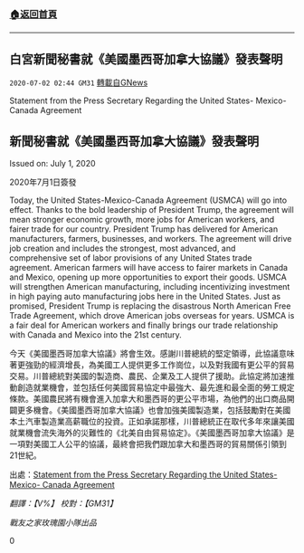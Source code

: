 ###  [:house:返回首頁](https://github.com/ourhimalayas/txt)
---

## 白宮新聞秘書就《美國墨西哥加拿大協議》發表聲明
`2020-07-02 02:44 GM31` [轉載自GNews](https://gnews.org/zh-hant/251757/)

Statement from the Press Secretary Regarding the United States- Mexico- Canada Agreement

## **新聞秘書就《美國墨西哥加拿大協議》發表聲明**

Issued on: July 1, 2020

2020年7月1日簽發

Today, the United States-Mexico-Canada Agreement (USMCA) will go into effect. Thanks to the bold leadership of President Trump, the agreement will mean stronger economic growth, more jobs for American workers, and fairer trade for our country. President Trump has delivered for American manufacturers, farmers, businesses, and workers. The agreement will drive job creation and includes the strongest, most advanced, and comprehensive set of labor provisions of any United States trade agreement. American farmers will have access to fairer markets in Canada and Mexico, opening up more opportunities to export their goods. USMCA will strengthen American manufacturing, including incentivizing investment in high paying auto manufacturing jobs here in the United States. Just as promised, President Trump is replacing the disastrous North American Free Trade Agreement, which drove American jobs overseas for years. USMCA is a fair deal for American workers and finally brings our trade relationship with Canada and Mexico into the 21st century.

今天《美國墨西哥加拿大協議》將會生效。感謝川普總統的堅定領導，此協議意味著更強勁的經濟增長，為美國工人提供更多工作崗位，以及對我國有更公平的貿易交易。川普總統對美國的製造商、農民、企業及工人提供了援助。此協定將加速推動創造就業機會，並包括任何美國貿易協定中最強大、最先進和最全面的勞工規定條款。美國農民將有機會進入加拿大和墨西哥的更公平市場，為他們的出口商品開闢更多機會。《美國墨西哥加拿大協議》也會加強美國製造業，包括鼓勵對在美國本土汽車製造業高薪職位的投資。正如承諾那樣，川普總統正在取代多年來讓美國就業機會流失海外的災難性的《北美自由貿易協定》。《美國墨西哥加拿大協議》是一項對美國工人公平的協議，最終會把我們跟加拿大和墨西哥的貿易關係引領到21世紀。

出處：[Statement from the Press Secretary Regarding the United States- Mexico- Canada Agreement](https://www.whitehouse.gov/briefings-statements/statement-press-secretary-regarding-united-states-mexico-canada-agreement/)

*翻譯：【V%】 校對：【GM31】*

*戰友之家玫瑰園小隊出品*



0
